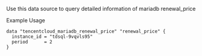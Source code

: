 Use this data source to query detailed information of mariadb renewal_price

Example Usage

```hcl
data "tencentcloud_mariadb_renewal_price" "renewal_price" {
  instance_id = "tdsql-9vqvls95"
  period      = 2
}
```